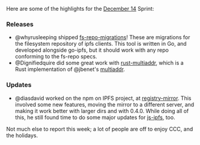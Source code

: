 Here are some of the highlights for the [December 14](https://github.com/ipfs/pm/issues/76) Sprint:

### Releases
* @whyrusleeping shipped [fs-repo-migrations](https://github.com/ipfs/fs-repo-migrations)! These are migrations for the filesystem repository of ipfs clients. This tool is written in Go, and developed alongside go-ipfs, but it should work with any repo conforming to the fs-repo specs.
* @Dignifiedquire did some great work with [rust-multiaddr](https://github.com/Dignifiedquire/rust-multiaddr), which is a Rust implementation of @jbenet's [multiaddr](https://github.com/jbenet/multiaddr).

### Updates
* @diasdavid worked on the npm on IPFS project, at [registry-mirror](https://github.com/diasdavid/registry-mirror). This involved some new features, moving the mirror to a different server, and making it work better with larger dirs and with 0.4.0. While doing all of this, he still found time to do some major updates for [js-ipfs](https://github.com/ipfs/js-ipfs-repo), too.

Not much else to report this week; a lot of people are off to enjoy CCC, and the holidays.